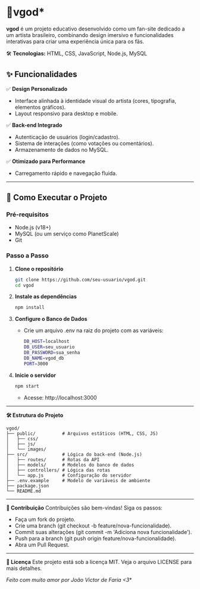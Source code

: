 # 🌟vgod* 

**vgod** é um projeto educativo desenvolvido como um fan-site dedicado a um artista brasileiro, combinando design imersivo e funcionalidades interativas para criar uma experiência única para os fãs.  
 
🛠 **Tecnologias:** HTML, CSS, JavaScript, Node.js, MySQL  

## ✨ Funcionalidades  

✅ **Design Personalizado**  
- Interface alinhada à identidade visual do artista (cores, tipografia, elementos gráficos).  
- Layout responsivo para desktop e mobile.  

✅ **Back-end Integrado**  
- Autenticação de usuários (login/cadastro).  
- Sistema de interações (como votações ou comentários).  
- Armazenamento de dados no MySQL.  

✅ **Otimizado para Performance**  
- Carregamento rápido e navegação fluida.  

---

## 🚀 Como Executar o Projeto  

### **Pré-requisitos**  
- Node.js (v18+)  
- MySQL (ou um serviço como PlanetScale)  
- Git  

### **Passo a Passo**  

1. **Clone o repositório**  
   ```bash
   git clone https://github.com/seu-usuario/vgod.git
   cd vgod
   ```

2. **Instale as dependências**
   ```bash
   npm install
   ```

3. **Configure o Banco de Dados**
   - Crie um arquivo .env na raiz do projeto com as variáveis:
     ```bash
     DB_HOST=localhost
     DB_USER=seu_usuario
     DB_PASSWORD=sua_senha
     DB_NAME=vgod_db
     PORT=3000
     ```

4. **Inicie o servidor**
   ```bash
   npm start
   ```
   - Acesse: http://localhost:3000
   
---

**🛠 Estrutura do Projeto**
```plaintext
vgod/
├── public/          # Arquivos estáticos (HTML, CSS, JS)
│   ├── css/
│   ├── js/
│   └── images/
├── src/             # Lógica do back-end (Node.js)
│   ├── routes/      # Rotas da API
│   ├── models/      # Modelos do banco de dados
│   ├── controllers/ # Lógica das rotas
│   └── app.js       # Configuração do servidor
├── .env.example     # Modelo de variáveis de ambiente
├── package.json
└── README.md
```

---

**🤝 Contribuição**
Contribuições são bem-vindas! Siga os passos:

- Faça um fork do projeto.
- Crie uma branch (git checkout -b feature/nova-funcionalidade).
- Commit suas alterações (git commit -m 'Adiciona nova funcionalidade').
- Push para a branch (git push origin feature/nova-funcionalidade).
- Abra um Pull Request.

---

**📄 Licença**
Este projeto está sob a licença MIT. Veja o arquivo LICENSE para mais detalhes.

**Feito com muito amor* por João Victor de Faria <3**
